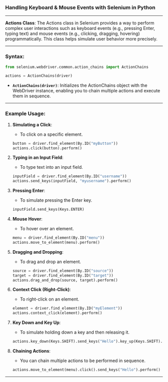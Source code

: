﻿### Handling Keyboard & Mouse Events with Selenium in Python ###

---

**Actions Class**: The Actions class in Selenium provides a way to perform complex user interactions such as keyboard events (e.g., pressing Enter, typing text) and mouse events (e.g., clicking, dragging, hovering) programmatically. This class helps simulate user behavior more precisely.

---

### **Syntax**:
```python
from selenium.webdriver.common.action_chains import ActionChains

actions = ActionChains(driver)
```

- **`ActionChains(driver)`**: Initializes the ActionChains object with the WebDriver instance, enabling you to chain multiple actions and execute them in sequence.

---

### **Example Usage**:

1. **Simulating a Click**:
   - To click on a specific element.
   ```python
   button = driver.find_element(By.ID("myButton"))
   actions.click(button).perform()
   ```

2. **Typing in an Input Field**:
   - To type text into an input field.
   ```python
   inputField = driver.find_element(By.ID("username"))
   actions.send_keys(inputField, "myusername").perform()
   ```

3. **Pressing Enter**:
   - To simulate pressing the Enter key.
   ```python
   inputField.send_keys(Keys.ENTER)
   ```

4. **Mouse Hover**:
   - To hover over an element.
   ```python
   menu = driver.find_element(By.ID("menu"))
   actions.move_to_element(menu).perform()
   ```

5. **Dragging and Dropping**:
   - To drag and drop an element.
   ```python
   source = driver.find_element(By.ID("source"))
   target = driver.find_element(By.ID("target"))
   actions.drag_and_drop(source, target).perform()
   ```

6. **Context Click (Right-Click)**:
   - To right-click on an element.
   ```python
   element = driver.find_element(By.ID("myElement"))
   actions.context_click(element).perform()
   ```

7. **Key Down and Key Up**:
   - To simulate holding down a key and then releasing it.
   ```python
   actions.key_down(Keys.SHIFT).send_keys("Hello").key_up(Keys.SHIFT).perform()
   ```

8. **Chaining Actions**:
   - You can chain multiple actions to be performed in sequence.
   ```python
   actions.move_to_element(menu).click().send_keys("Hello").perform()
   ```

---